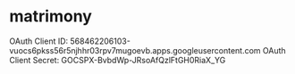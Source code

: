 # matrimony

OAuth Client ID: 568462206103-vuocs6pkss56r5njhhr03rpv7mugoevb.apps.googleusercontent.com
OAuth Client Secret: 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
